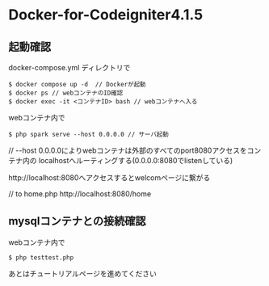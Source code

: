 # Docker-for-Codeigniter4.1.5

## 起動確認
docker-compose.yml ディレクトリで
```
$ docker compose up -d  // Dockerが起動
$ docker ps // webコンテナのID確認
$ docker exec -it <コンテナID> bash // webコンテナへ入る
```
webコンテナ内で
```
$ php spark serve --host 0.0.0.0 // サーバ起動
```
// --host 0.0.0.0によりwebコンテナは外部のすべてのport8080アクセスをコンテナ内の
localhostへルーティングする(0.0.0.0:8080でlistenしている)

http://localhost:8080へアクセスするとwelcomページに繋がる

// to home.php
http://localhost:8080/home

## mysqlコンテナとの接続確認
webコンテナ内で
```
$ php testtest.php
```

あとはチュートリアルページを進めてください
